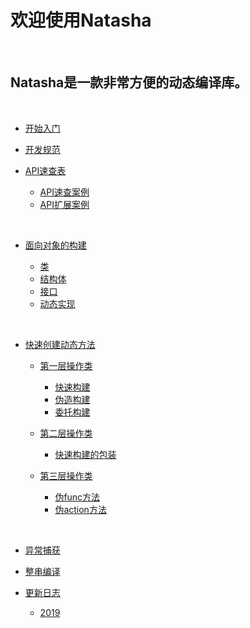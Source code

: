 # 欢迎使用Natasha

<br/>

## Natasha是一款非常方便的动态编译库。

<br/>

 - [开始入门](./zh/getting-started.md)
 - [开发规范](./zh/development-specification.md)  
 
 - [API速查表](./zh/api/index.md)  
 
   - [API速查案例](./zh/api/api-samples.md)
   - [API扩展案例](./zh/api/extensions-samples.md)  
   
<br/>

 - [面向对象的构建](./zh/oop/index.md)  
 
   - [类](./zh/oop/class.md)
   - [结构体](./zh/oop/struct.md)
   - [接口](./zh/oop/interface.md)
   - [动态实现](./zh/oop/proxy.md)  
   
<br/>

 - [快速创建动态方法](./zh/method/index.md)  
 
   - [第一层操作类](./zh/method/layer1.md)  
   
     - [快速构建](./zh/method/fast-method.md)
     - [伪造构建](./zh/method/fake-method.md)
     - [委托构建](./zh/method/delegate-method.md)  
     
   - [第二层操作类](./zh/method/layer2.md)  
   
     - [快速构建的包装](./zh/method/new-method.md)  
     
   - [第三层操作类](./zh/method/layer3.md)  
   
     - [伪func方法](./zh/method/nfunc-method.md)
     - [伪action方法](./zh/method/naction-method.md)    
     
  <br/>
   
 - [异常捕获](./zh/exception.md)
 - [整串编译](./zh/string-complie.md)  
 
 - [更新日志](./zh/log/index.md)  
 
   - [2019](./zh/log/2019.md)

